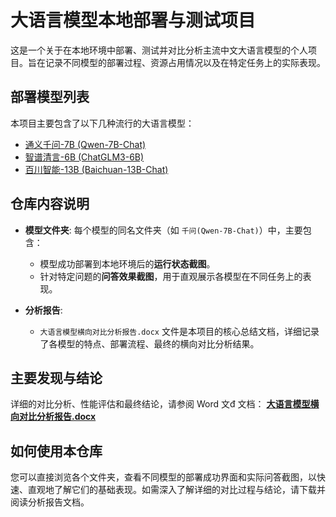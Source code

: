# 大语言模型本地部署与测试项目

这是一个关于在本地环境中部署、测试并对比分析主流中文大语言模型的个人项目。旨在记录不同模型的部署过程、资源占用情况以及在特定任务上的实际表现。

## 部署模型列表

本项目主要包含了以下几种流行的大语言模型：

* [通义千问-7B (Qwen-7B-Chat)](./千问(Qwen-7B-Chat)/)
* [智谱清言-6B (ChatGLM3-6B)](./智谱清言(ChatGLM3-6B)/)
* [百川智能-13B (Baichuan-13B-Chat)](./百川智能(Baichuan-13B-Chat)/)

## 仓库内容说明

* **模型文件夹**: 每个模型的同名文件夹（如 `千问(Qwen-7B-Chat)`）中，主要包含：
    * 模型成功部署到本地环境后的**运行状态截图**。
    * 针对特定问题的**问答效果截图**，用于直观展示各模型在不同任务上的表现。

* **分析报告**:
    * `大语言模型横向对比分析报告.docx` 文件是本项目的核心总结文档，详细记录了各模型的特点、部署流程、最终的横向对比分析结果。


## 主要发现与结论

详细的对比分析、性能评估和最终结论，请参阅 Word 文đ 文档：
[**大语言模型横向对比分析报告.docx**](./大语言模型横向对比分析报告.docx)



## 如何使用本仓库

您可以直接浏览各个文件夹，查看不同模型的部署成功界面和实际问答截图，以快速、直观地了解它们的基础表现。如需深入了解详细的对比过程与结论，请下载并阅读分析报告文档。

